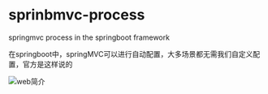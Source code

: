 # sprinbmvc-process
springmvc process in the springboot framework

在springboot中，springMVC可以进行自动配置，大多场景都无需我们自定义配置，官方是这样说的

![web简介](https://github.com/lijiasheng12333/image/blob/main/picture/springboot/MVC/MVCconfig.png)